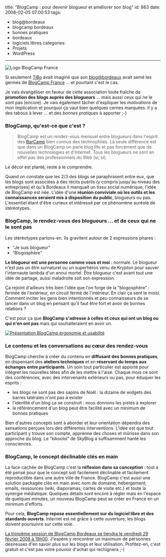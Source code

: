 title: "BlogCamp : pour devenir blogueur et améliorer son blog"
id: 863
date: 2008-02-05 07:00:53
tags: 
- blog@bordeaux
- blogcamp bordeaux
- bonnes pratiques
- bordeaux
- logiciels libres
categories: 
- Projets
- WordPress
---

![Logo BlogCamp France](https://oncletom.io/images/2008/02/blogcamp-france-logo.png)

Si seulement [TiBo](http://www.tibo-etc.com/) avait imaginé que son [blog@bordeaux](http://www.thibaut-charron.com/blog/2007/10/27/blogbordeaux/) avait semé les germes de [BlogCamp France](http://www.blogcamp.fr/) ... et pourtant c'est le cas.

Je vais évangéliser en faveur de cette association toute fraîche de **promotion des blogs auprès des blogueurs** ... mais aussi ceux qui ne le sont pas (encore). Je vais également tâcher d'expliquer les _motivations_ de mon implication et pourquoi ça vaut bien quelques cernes marquées. Il y a des tabous à lever ... et des _bonnes pratiques_ à apporter ;-)
<!--more-->

### BlogCamp, qu'est-ce que c'est ?

> BlogCamp est un rendez-vous mensuel entre blogueurs dans l'esprit des [BarCamp](http://barcamp.org/) bien connus des technophiles. La seule différence est que dans un BlogCamp on parle blog life et pas forcément que de nouvelles technologies et d'Internet. Tous les blogueurs ne sont en effet pas des professionnels du Web (si, si).

Le décor est planté, reste à le comprendre.

Quand on constate que les 2/3 des blogs se paraphrasent entre eux, que les blogs sont associées à des récits puérils (y compris jusqu'au niveau des entreprises) et qu'à Bordeaux il manquait un tissu social numérique, l'idée de BlogCamp est née. L'idée d'une **réunion conviviale où les outils et les connaissances seraient mis à disposition du public**, blogueurs ou pas. L'essentiel étant d'être curieux et intéressé par ce phénomène auréolé de stéréotypes.

### BlogCamp, le rendez-vous des blogueurs ... et de ceux qui ne le sont pas

Les stéréotypes parlons-en. Ils gravitent autour de 2 expressions phares :

*   <q>Je suis blogueur</q>
*   <q>Blogosphère</q>

**Le blogueur est une personne comme vous et moi** : normale. Le blogueur n'est pas un être surnaturel ou un superhéros venu de Krypton pour sauver l'internaute lambda d'un ennui mortel. Être blogueur c'est avant tout une idée de partage, aussi maladroite soit son expression.

Ça rejoint d'ailleurs très bien l'idée que l'on forge de la <q>blogosphère</q> : fermée de l'extérieur, en circuit fermé de l'intérieur. En clair ça sent le moisi. Comment inciter les gens bien intentionnés et peu connaisseurs de se lancer dans un blog en pensant qu'il faut être fort et avoir de bonnes relations ?

C'est pour ça que **BlogCamp s'adresse à celles et ceux qui ont un blog ou qui n'en ont pas** mais qui souhaiteraient en avoir un.

[![Présentation BlogCamp ergonomie et usabilité](http://farm3.static.flickr.com/2353/2222147955_7a84df9e7a.jpg)](http://www.flickr.com/photos/22239045@N03/2222147955/)

### Le contenu et les conversations au cœur des rendez-vous

BlogCamp cherche à créer du contenu en **diffusant des bonnes pratiques**, en dispensant des **ateliers techniques** et en **réservant du temps aux échanges entre participants**. Un soin tout particulier est apporté pour intégrer les nouvelles têtes afin de les mettre à l'aise.
Chaque mois ce sont des conférences, avec des intervenants extérieurs ou pas, pour éduquer les esprits :

*   les blogs ne sont pas des sapins de Noël : la dizaine de widgets des barres latérales n'ont pas à exister
*   l'identité d'un blog ça se construit : nous donnons les pistes à explorer
*   le référencement d'un blog peut être facilité avec un minimum de bonnes pratiques

Bien d'autres concepts sont à aborder et leur orientation dépendra des sensations perçues lors des différentes interventions. L'idée est que tout participant y trouve son compte, apprenne des choses et mûrisse dans son approche du blog. Le <q>kikoolol</q> de SkyBlog a suffisamment hanté les consciences.

### BlogCamp, le concept déclinable clés en main

La face cachée de BlogCamp c'est la **réflexion dans sa conception** : tout a été pensé pour que le concept soit facilement déclinable et facilement reproductible dans une autre ville de France.
BlogCamp c'est aussi une solution packagée clés en main avec nom de domaine, hébergement, emails, ressources (wiki, diaporamas, cartes de visite etc.) et toute la synergie médiatique. Quelques détails sont encore à régler mais en l'espace de quelques minutes, un nouveau BlogCamp peut se créer en France en un minimum d'efforts.

Pour cela, **BlogCamp repose essentiellement sur du logiciel libre et des standards ouverts**. Internet est né grâce à cette ouverture, les blogs doivent poursuivre sur cette voie.

[La troisième session de BlogCamp Bordeaux se tiendra le vendredi 29 février 2008 à 19h00](http://blogcamp.fr/2008/02/01/blogcamp-bordeaux-3/). J'espère y rencontrer un maximum de personnes désireuses d'en savoir plus sur les blogs et leur utilisation.
Profitez-en, c'est gratuit et c'est pas votre pouvoir d'achat qui rechignera ;-)